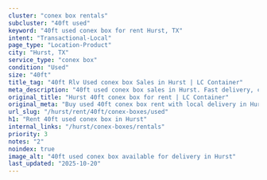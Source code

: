 ```yaml
---
cluster: "conex box rentals"
subcluster: "40ft used"
keyword: "40ft used conex box for rent Hurst, TX"
intent: "Transactional-Local"
page_type: "Location-Product"
city: "Hurst, TX"
service_type: "conex box"
condition: "Used"
size: "40ft"
title_tag: "40ft Rlv Used conex box Sales in Hurst | LC Container"
meta_description: "40ft used conex box sales in Hurst. Fast delivery, competitive pricing. Serving conex boxes area. Quote ID: M8V. Call (214) 524-4168 for your free quote today."
original_title: "Hurst 40ft conex box for rent | LC Container"
original_meta: "Buy used 40ft conex box rent with local delivery in Hurst, TX. LC Container — local Since 2003. Request a fast quote today."
url_slug: "/hurst/rent/40ft/conex-boxes/used"
h1: "Rent 40ft used conex box in Hurst"
internal_links: "/hurst/conex-boxes/rentals"
priority: 3
notes: "2"
noindex: true
image_alt: "40ft used conex box available for delivery in Hurst"
last_updated: "2025-10-20"
---
```


<!-- TODO: Add unique city/inventory copy, images, and internal links here. -->
